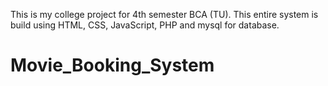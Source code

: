 
This is my college project for 4th semester BCA (TU). This entire system is build using HTML, CSS, JavaScript, PHP and mysql for database.
# Movie_Booking_System
